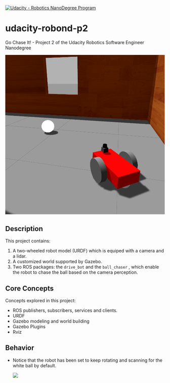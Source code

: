 [![Udacity - Robotics NanoDegree Program](https://camo.githubusercontent.com/0f51a1a655e13e62c95e95dfe5850bf2c20b1dd6/68747470733a2f2f73332d75732d776573742d312e616d617a6f6e6177732e636f6d2f756461636974792d726f626f746963732f45787472612b496d616765732f526f626f4e445f666c61672e706e67)](https://www.udacity.com/robotics)

# udacity-robond-p2

Go Chase It! - Project 2 of the Udacity Robotics Software Engineer Nanodegree

![Alt text](./docs/robond.png)

## Description

This project contains:

1. A two-wheeled robot model (URDF) which is equiped with a camera and a lidar.
2. A customized world supported by Gazebo. 
3. Two ROS packages: the `drive_bot` and the `ball_chaser` , which enable the robot to chase the ball based on the camera perception.

## Core Concepts

Concepts explored in this project:

- ROS publishers, subscribers, services and clients.
- URDF
- Gazebo modeling and world building
- Gazebo Plugins
- Rviz

## Behavior

* Notice that the robot has been set to keep rotating and scanning for the white ball by default.

  <img src = "./docs/behavior.gif">

  

   

  